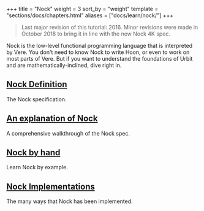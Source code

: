 +++
title = "Nock"
weight = 3
sort_by = "weight"
template = "sections/docs/chapters.html"
aliases = ["docs/learn/nock/"]
+++
> Last major revision of this tutorial: 2016.  Minor revisions were made in October 2018 to bring it in line with the new Nock 4K spec.

Nock is the low-level functional programming language that is interpreted by Vere. You don't need to know Nock to write Hoon, or even to work on most parts of Vere.  But if you want to understand the foundations of Urbit and are mathematically-inclined, dive right in.

## [Nock Definition](@/docs/tutorials/nock/definition.md)

The Nock specification.

## [An explanation of Nock](@/docs/tutorials/nock/explanation.md)

A comprehensive walkthrough of the Nock spec.

## [Nock by hand](@/docs/tutorials/nock/example.md)

Learn Nock by example.

## [Nock Implementations](@/docs/tutorials/nock/implementations.md)

The many ways that Nock has been implemented.
